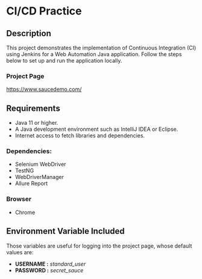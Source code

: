 # CI/CD Practice

## Description
This project demonstrates the implementation of Continuous Integration (CI) using Jenkins for a Web Automation Java application. Follow the steps below to set up and run the application locally.
### Project Page
https://www.saucedemo.com/

## Requirements
- Java 11 or higher.
- A Java development environment such as IntelliJ IDEA or Eclipse.
- Internet access to fetch libraries and dependencies.
### Dependencies:
- Selenium WebDriver
- TestNG
- WebDriverManager 
- Allure Report
### Browser
- Chrome

## Environment Variable Included
Those variables are useful for logging into the project page, whose default values are:
- **USERNAME :** *standard_user*
- **PASSWORD :** *secret_sauce*






